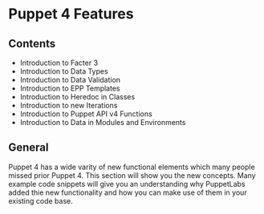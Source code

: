 # Puppet 4 Features

## Contents

- Introduction to Facter 3
- Introduction to Data Types
- Introduction to Data Validation
- Introduction to EPP Templates
- Introduction to Heredoc in Classes
- Introduction to new Iterations
- Introduction to Puppet API v4 Functions
- Introduction to Data in Modules and Environments

## General

Puppet 4 has a wide varity of new functional elements which many people missed prior Puppet 4.
This section will show you the new concepts.
Many example code snippets will give you an understanding why PuppetLabs added thie new functionality and how you can make use of them in your existing code base.

